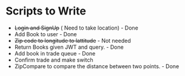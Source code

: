 # Scripts to Write
- ~~Login and SignUp~~ ( Need to take location) - Done
- Add Book to user - Done
- ~~Zip code to longitude to lattitude~~ - Not needed
- Return Books given JWT and query. - Done
- Add book in trade queue - Done
- Confirm trade and make switch
- ZipCompare to compare the distance between two points. - Done